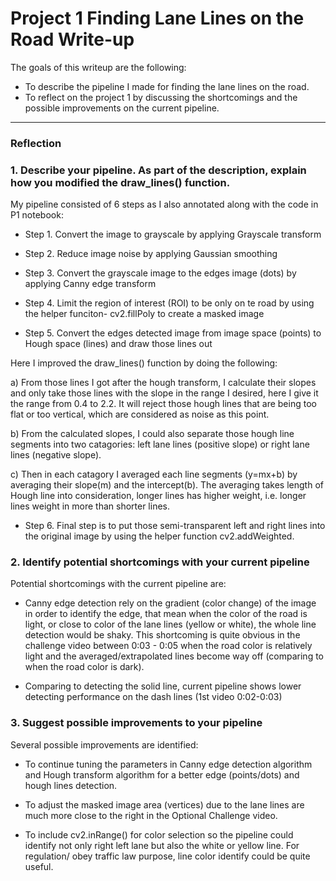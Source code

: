 # **Project 1 Finding Lane Lines on the Road Write-up** 
The goals of this writeup are the following:
* To describe the pipeline I made for finding the lane lines on the road.
* To reflect on the project 1 by discussing the shortcomings and the possible improvements on the current pipeline. 


[//]: # (Image References)

[image1]: ./examples/grayscale.jpg "Grayscale"

---

### Reflection

### 1. Describe your pipeline. As part of the description, explain how you modified the draw_lines() function.

My pipeline consisted of 6 steps as I also annotated along with the code in P1 notebook:

* Step 1. Convert the image to grayscale by applying Grayscale transform 

* Step 2. Reduce image noise by applying Gaussian smoothing

* Step 3. Convert the grayscale image to the edges image (dots) by applying Canny edge transform

* Step 4. Limit the region of interest (ROI) to be only on te road by using the helper funciton- cv2.fillPoly to create a masked image

* Step 5. Convert the edges detected image from image space (points) to Hough space (lines) and draw those lines out


Here I improved the draw_lines() function by doing the following:

 a) From those lines I got after the hough transform, I calculate their slopes and only take those lines with the slope in the range I desired, here I give it the range from 0.4 to 2.2. It will reject those hough lines that are being too flat or too vertical, which are considered as noise as this point.  
 
 b) From the calculated slopes, I could also separate those hough line segments into two catagories: left lane lines (positive slope) or right lane lines (negative slope). 
 
 c) Then in each catagory I averaged each line segments (y=mx+b) by averaging their slope(m) and the intercept(b). The averaging takes length of Hough line into consideration, longer lines has higher weight, i.e. longer lines weight in more than shorter lines.   
   
   
* Step 6. Final step is to put those semi-transparent left and right lines into the original image by using the helper function cv2.addWeighted. 




### 2. Identify potential shortcomings with your current pipeline
Potential shortcomings with the current pipeline are:
* Canny edge detection rely on the gradient (color change) of the image in order to identify the edge, that mean when the color of the road is light, or close to color of the lane lines (yellow or white), the whole line detection would be shaky. This shortcoming is quite obvious in the challenge video between 0:03 - 0:05 when the road color is relatively light and the averaged/extrapolated lines become way off (comparing to when the road color is dark).

* Comparing to detecting the solid line, current pipeline shows lower detecting performance on the dash lines (1st video 0:02-0:03)



### 3. Suggest possible improvements to your pipeline

Several possible improvements are identified:

* To continue tuning the parameters in Canny edge detection algorithm and Hough transform algorithm for a better edge (points/dots) and hough lines detection. 

* To adjust the masked image area (vertices) due to the lane lines are much more close to the right in the Optional Challenge video.

* To include cv2.inRange() for color selection so the pipeline could identify not only right left lane but also the white or yellow line. For regulation/ obey traffic law purpose, line color identify could be quite useful.



